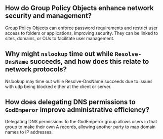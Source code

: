
## How do Group Policy Objects enhance network security and management?

Group Policy Objects can enforce password requirements and restrict user access to folders or applications, improving security. They can be linked to sites, domains, or OUs to facilitate user management.

## Why might `nslookup` time out while `Resolve-DnsName` succeeds, and how does this relate to network protocols?

Nslookup may time out while Resolve-DnsName succeeds due to issues with udp being blocked either at the client or server.

## How does delegating DNS permissions to `GodEmperor` improve administrative efficiency?

Delegating DNS permissions to the GodEmperor group allows users in that group to make their own A records, allowing another party to map domain names to IP addresses.
